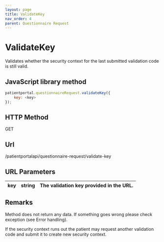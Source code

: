```yaml
---
layout: page
title: ValidateKey
nav_order: 4
parent: Questionnaire Request
---
```


# ValidateKey

Validates whether the security context for the last submitted validation code is still valid.

## JavaScript library method

```javascript
patientportal.questionnaireRequest.validateKey({
    key: <key>
});
```

## HTTP Method

GET

## ****Url****

/patientportalapi/questionnaire-request/validate-key

## URL Parameters

| key | string | The validation key provided in the URL. |
| --- | --- | --- |

## Remarks

Method does not return any data. If something goes wrong please check exception (see Error handling).

If the security context runs out the patient may request another validation code and submit it to create new security context.
